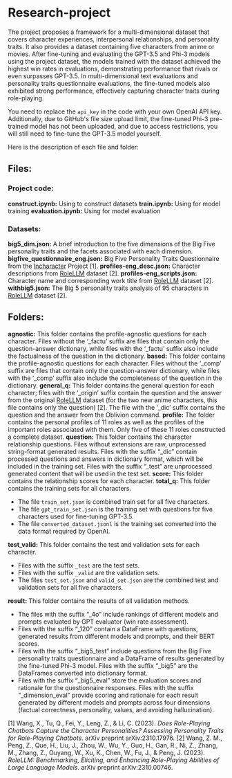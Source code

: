 # Research-project

The project proposes a framework for a multi-dimensional dataset that covers character experiences, interpersonal relationships, and personality traits. It also provides a dataset containing five characters from anime or movies. After fine-tuning and evaluating the GPT-3.5 and Phi-3 models using the project dataset, the models trained with the dataset achieved the highest win rates in evaluations, demonstrating performance that rivals or even surpasses GPT-3.5. In multi-dimensional text evaluations and  personality traits questionnaire evaluations, the fine-tuned models also exhibited strong performance, effectively capturing character traits during role-playing.

You need to replace the `api_key` in the code with your own OpenAI API key. Additionally, due to GitHub's file size upload limit, the fine-tuned Phi-3 pre-trained model has not been uploaded, and due to access restrictions, you will still need to fine-tune the GPT-3.5 model yourself.

Here is the description of each file and folder:
## Files:
### Project code:
**construct.ipynb:** Using to construct datasets
**train.ipynb:** Using for model training
**evaluation.ipynb:** Using for model evaluation
### Datasets:
**big5_dim.json:** A brief introduction to the five dimensions of the Big Five personality traits and the facets associated with each dimension.
**bigfive_questionnaire_eng.json:** Big Five Personality Traits Questionnaire from the [Incharacter](https://github.com/LC1332/Chat-Haruhi-Suzumiya/tree/main/research/personality) Project [1].
**profiles-eng_desc.json:** Character descriptions from [RoleLLM](https://huggingface.co/datasets/ZenMoore/RoleBench) dataset [2].
**profiles-eng_scripts.json:** Character name and corresponding work title from [RoleLLM](https://huggingface.co/datasets/ZenMoore/RoleBench) dataset [2].
**withbig5.json:** The Big 5 personality traits analysis of 95 characters in [RoleLLM](https://huggingface.co/datasets/ZenMoore/RoleBench) dataset [2].
## Folders:
**agnostic:** This folder contains the profile-agnostic questions for each character. Files without the ‘_factu’ suffix are files that contain only the question-answer dictionary, while files with the ‘_factu’ suffix also include the factualness of the question in the dictionary.
**based:** This folder contains the profile-agnostic questions for each character. Files without the ‘_comp’ suffix are files that contain only the question-answer dictionary, while files with the ‘_comp’ suffix also include the completeness of the question in the dictionary.
**general_q:** This folder contains the general question for each character; files with the ‘_origin’ suffix contain the question and the answer from the original [RoleLLM](https://huggingface.co/datasets/ZenMoore/RoleBench) dataset (for the two new anime characters, this file contains only the question) [2]. The file with the ‘_dic’ suffix contains the question and the answer from the Oblivion command.
**profile:** The folder contains the personal profiles of 11 roles as well as the profiles of the important roles associated with them. Only five of these 11 roles constructed a complete dataset.
**question:** This folder contains the character relationship questions. Files without extensions are raw, unprocessed string-format generated results. Files with the suffix “_dic” contain processed questions and answers in dictionary format, which will be included in the training set. Files with the suffix “_test” are unprocessed generated content that will be used in the test set.
**score:** This folder contains the relationship scores for each character.
**total_q:** This folder contains the training sets for all characters. 

- The file `train_set.json` is combined train set for all five characters.
- The file `gpt_train_set.json` is the training set with questions for five characters used for fine-tuning GPT-3.5.
- The file `converted_dataset.jsonl` is the training set converted into the data format required by OpenAI.

**test_valid:** This folder contains the test and validation sets for each character.

- Files with the suffix `_test` are the test sets.
- Files with the suffix `_valid` are the validation sets.
- The files `test_set.json` and `valid_set.json` are the combined test and validation sets for all five characters.

**result:** 
This folder contains the results of all validation methods. 

- The files with the suffix “_4o” include rankings of different models and prompts evaluated by GPT evaluator (win rate assessment). 
- Files with the suffix “_120” contain a DataFrame with questions, generated results from different models and prompts, and their BERT scores. 
- Files with the suffix “_big5_test” include questions from the Big Five personality traits questionnaire and a DataFrame of results generated by the fine-tuned Phi-3 model. Files with the suffix “_big5” are the DataFrames converted into dictionary format. 
- Files with the suffix “_big5_eval” store the evaluation scores and rationale for the questionnaire responses. Files with the suffix “_dimension_eval” provide scoring and rationale for each result generated by different models and prompts across four dimensions (factual correctness, personality, values, and avoiding hallucination).

[1] Wang, X., Tu, Q., Fei, Y., Leng, Z., & Li, C. (2023). *Does Role-Playing Chatbots Capture the Character Personalities? Assessing Personality Traits for Role-Playing Chatbots*. arXiv preprint arXiv:2310.17976.
[2] Wang, Z. M., Peng, Z., Que, H., Liu, J., Zhou, W., Wu, Y., Guo, H., Gan, R., Ni, Z., Zhang, M., Zhang, Z., Ouyang, W., Xu, K., Chen, W., Fu, J., & Peng, J. (2023). *RoleLLM: Benchmarking, Eliciting, and Enhancing Role-Playing Abilities of Large Language Models*. arXiv preprint arXiv:2310.00746.
